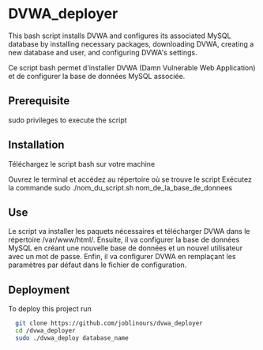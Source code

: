 # DVWA_deployer
This bash script installs DVWA and configures its associated MySQL database by installing necessary packages, downloading DVWA, creating a new database and user, and configuring DVWA's settings.

Ce script bash permet d'installer DVWA (Damn Vulnerable Web Application) et de configurer la base de données MySQL associée.
## Prerequisite
sudo privileges to execute the script
## Installation
Téléchargez le script bash sur votre machine

Ouvrez le terminal et accédez au répertoire où se trouve le script
Exécutez la commande sudo ./nom_du_script.sh nom_de_la_base_de_donnees

## Use

Le script va installer les paquets nécessaires et télécharger DVWA dans le répertoire /var/www/html/. Ensuite, il va configurer la base de données MySQL en créant une nouvelle base de données et un nouvel utilisateur avec un mot de passe. Enfin, il va configurer DVWA en remplaçant les paramètres par défaut dans le fichier de configuration.
## Deployment

To deploy this project run

```bash
  git clone https://github.com/joblinours/dvwa_deployer 
  cd /dvwa_deployer
  sudo ./dvwa_deploy database_name
```


